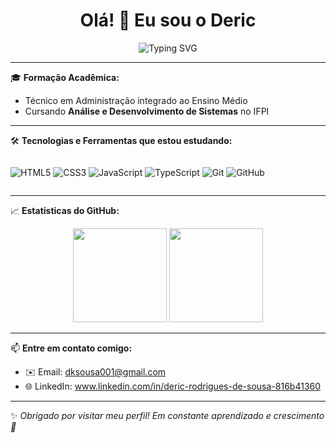 <h1 align="center">Olá! 👋 Eu sou o Deric</h1>

<p align="center">
  <img src="https://readme-typing-svg.demolab.com/?lines=Estudante+de+ADS+no+IFPI;Entusiasta+em+Tecnologia;Futuro+Dev+Full+Stack&center=true&width=500&height=45" alt="Typing SVG" />
</p>

---

🎓 **Formação Acadêmica:**
- Técnico em Administração integrado ao Ensino Médio
- Cursando **Análise e Desenvolvimento de Sistemas** no IFPI

---

🛠️ **Tecnologias e Ferramentas que estou estudando:**

<div style="display: flex; gap: 10px;">
  
![HTML5](https://img.shields.io/badge/-HTML5-E34F26?style=for-the-badge&logo=html5&logoColor=white)
![CSS3](https://img.shields.io/badge/-CSS3-1572B6?style=for-the-badge&logo=css3)
![JavaScript](https://img.shields.io/badge/-JavaScript-F7DF1E?style=for-the-badge&logo=javascript&logoColor=black)
![TypeScript](https://img.shields.io/badge/-TypeScript-3178C6?style=for-the-badge&logo=typescript&logoColor=white)
![Git](https://img.shields.io/badge/-Git-F05032?style=for-the-badge&logo=git&logoColor=white)
![GitHub](https://img.shields.io/badge/-GitHub-181717?style=for-the-badge&logo=github)

</div>

---

📈 **Estatísticas do GitHub:**

<p align="center">
  <img src="https://github-readme-stats.vercel.app/api?username=Deric001gh&show_icons=true&theme=radical" height="150" />
  <img src="https://github-readme-stats.vercel.app/api/top-langs/?username=Deric001gh&layout=compact&theme=radical" height="150" />
</p>

---

📫 **Entre em contato comigo:**

- ✉️ Email: dksousa001@gmail.com
- 🌐 LinkedIn: www.linkedin.com/in/deric-rodrigues-de-sousa-816b41360

---

✨ _Obrigado por visitar meu perfil! Em constante aprendizado e crescimento 🚀_

